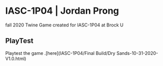 # IASC-1P04 | Jordan Prong
fall 2020
Twine Game created for IASC-1P04 at Brock U

## PlayTest
Playtest the game .[here](IASC-1P04/Final Build/Dry Sands-10-31-2020-V1.0.html)



